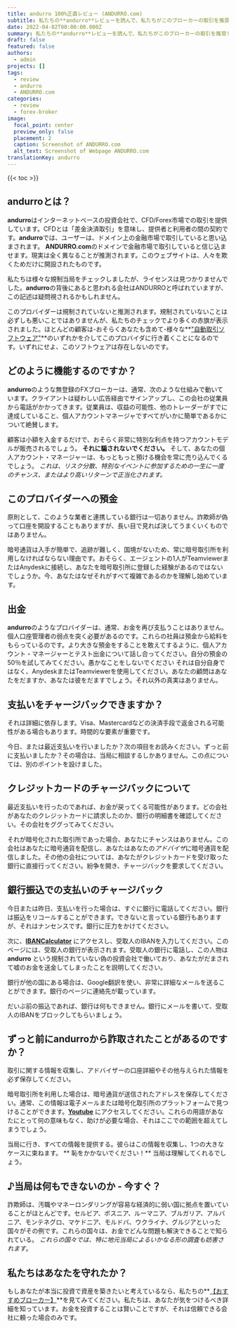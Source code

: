 ```yaml
---
title: andurro 100%正直レビュー (ANDURRO.com)
subtitle: 私たちの**andurro**レビューを読んで、私たちがこのブローカーの取引を推奨するかどうかを確認してください。念のため、これは**ANDURRO.com**のレビューです。
date: 2022-04-02T00:00:00.000Z
summary: 私たちの**andurro**レビューを読んで、私たちがこのブローカーの取引を推奨するかどうかを確認してください。念のため、これは**ANDURRO.com**のレビューです。
draft: false
featured: false
authors:
  - admin
projects: []
tags:
  - review
  - andurro
  - ANDURRO.com
categories:
  - review
  - forex-broker
image:
  focal_point: center
  preview_only: false
  placement: 2
  caption: Screenshot of ANDURRO.com
  alt_text: Screenshot of Webpage ANDURRO.com
translationKey: andurro
---
```


<!--StartFragment-->

{{< toc >}}

## andurroとは？

**andurro**はインターネットベースの投資会社で、CFD/Forex市場での取引を提供しています。CFDとは「差金決済取引」を意味し、提供者と利用者の間の契約です。**andurro**では、ユーザーは、ドメイン上の金融市場で取引していると思い込まされます。 **ANDURRO.com**のドメインで金融市場で取引していると信じ込ませます。現実は全く異なることが推測されます。このウェブサイトは、人々を欺くためだけに開設されたものです。

私たちは様々な規制当局をチェックしましたが、ライセンスは見つかりませんでした。**andurro**の背後にあると思われる会社はANDURROと呼ばれていますが、この記述は疑問視されるかもしれません。

このプロバイダーは規制されていないと推測されます。規制されていないことは必ずしも悪いことではありませんが、私たちのチェックでより多くの赤旗が表示されました。ほとんどの顧客は-おそらくあなたも含めて-様々な**["自動取引ソフトウェア"](../../category/autotrader/)**のいずれかを介してこのプロバイダに行き着くことになるのです。いずれにせよ、このソフトウェアは存在しないのです。

## どのように機能するのですか？

**andurro**のような無登録のFXブローカーは、通常、次のような仕組みで動いています。クライアントは疑わしい広告経由でサインアップし、この会社の従業員から電話がかかってきます。従業員は、収益の可能性、他のトレーダーがすでに達成していること、個人アカウントマネージャですべてがいかに簡単であるかについて絶賛します。

顧客は小額を入金するだけで、おそらく非常に特別な利点を持つアカウントモデルが販売されるでしょう。 **それに騙されないでください。** そして、あなたの個人アカウント・マネージャーは、もっともっと預ける機会を常に売り込んでくるでしょう。 *これは、リスク分散、特別なイベントに参加するための一生に一度のチャンス、またはより高いリターンで正当化されます。*

## このプロバイダーへの預金

原則として、このような業者と連携している銀行は一切ありません。詐欺師が偽って口座を開設することもありますが、長い目で見れば決してうまくいくものではありません。

暗号通貨は入手が簡単で、追跡が難しく、国境がないため、常に暗号取引所を利用しなければならない理由です。おそらく、エージェントの1人がTeamviewerまたはAnydeskに接続し、あなたを暗号取引所に登録した経験があるのではないでしょうか。今、あなたはなぜそれがすべて複雑であるのかを理解し始めています。

## 出金

**andurro**のようなプロバイダーは、通常、お金を再び支払うことはありません。個人口座管理者の弱点を突く必要があるのです。これらの社員は預金から給料をもらっているのです。より大きな預金をすることを敢えてするように、個人アカウント・マネージャーとテスト出金について話し合ってください。自分の預金の50％を試してみてください。愚かなことをしないでください それは自分自身ではなく、AnydeskまたはTeamviewerを使用してください。あなたの顧問はあなたをだますか、あなたは彼をだますでしょう。それ以外の真実はありません。

## 支払いをチャージバックできますか？

それは詳細に依存します。Visa、Mastercardなどの決済手段で返金される可能性がある場合もあります。時間的な要素が重要です。

今日、または最近支払いを行いましたか？次の項目をお読みください。ずっと前に支払いましたか？その場合は、当局に相談するしかありません。この点については、別のポイントを設けました。

## クレジットカードのチャージバックについて

最近支払いを行ったのであれば、お金が戻ってくる可能性があります。どの会社があなたのクレジットカードに請求したのか、銀行の明細書を確認してください。その会社をググってみてください。

それが暗号化された取引所であった場合、あなたにチャンスはありません。この会社はあなたに暗号通貨を配信し、あなたはあなたの*アドバイザ*に暗号通貨を配信しました。その他の会社については、あなたがクレジットカードを受け取った銀行に直接行ってください。紛争を開き、チャージバックを要求してください。

## 銀行振込での支払いのチャージバック

今日または昨日、支払いを行った場合は、すぐに銀行に電話してください。銀行は振込をリコールすることができます。できないと言っている銀行もありますが、それはナンセンスです。銀行に圧力をかけてください。

次に、**[IBANCalculator](https://www.ibancalculator.com/)** にアクセスし、受取人のIBANを入力してください。このページには、受取人の銀行が表示されます。受取人の銀行に電話し、この人物は **andurro** という規制されていない偽の投資会社で働いており、あなたがだまされて嘘のお金を送金してしまったことを説明してください。

銀行が他の国にある場合は、Google翻訳を使い、非常に詳細なメールを送ることができます。銀行のページに連絡先が載っています。

だいぶ前の振込であれば、銀行は何もできません。銀行にメールを書いて、受取人のIBANをブロックしてもらいましょう。

## ずっと前にandurroから詐取されたことがあるのですか？

取引に関する情報を収集し、アドバイザーの口座詳細やその他与えられた情報を必ず保存してください。

暗号取引所を利用した場合は、暗号通貨が送信されたアドレスを保存してください。通常、この情報は電子メールまたは暗号化取引所のプラットフォームで見つけることができます。**[Youtube](https://www.youtube.com/results?search_query=crypo+terms)** にアクセスしてください。これらの用語があなたにとって何の意味もなく、助けが必要な場合、それはここでの範囲を超えてしまうでしょう。

当局に行き、すべての情報を提供する。彼らはこの情報を収集し、1つの大きなケースに束ねます。 ** 恥をかかないでください！** 当局は理解してくれるでしょう。

## ♪当局は何もできないのか - 今すぐ？

詐欺師は、汚職やマネーロンダリングが容易な経済的に弱い国に拠点を置いていることがほとんどです。セルビア、ボスニア、ルーマニア、ブルガリア、アルバニア、モンテネグロ、マケドニア、モルドバ、ウクライナ、グルジアといった国々がその例です。これらの国々は、お金でどんな問題も解決できることで知られている。 *これらの国々では、特に地元当局によるいかなる形の調査も妨害されます*。

## 私たちはあなたを守れたか？

もしあなたが本当に投資で資産を築きたいと考えているなら、私たちの**[【おすすめブローカー】](../../category/recommendation/)**を見てみてください。私たちは、あなたが気をつけるべき詳細を知っています。お金を投資することは賢いことですが、それは信頼できる会社に頼った場合のみです。

<!--EndFragment-->



